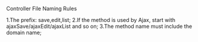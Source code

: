 Controller File Naming Rules

1.The prefix: save,edit,list;
2.If the method is used by Ajax, start with ajaxSave/ajaxEdit/ajaxList and so on;
3.The method name must include the domain name;

